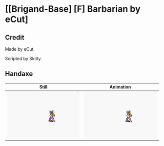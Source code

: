 # [\[Brigand-Base\] \[F\] Barbarian by eCut]

## Credit

Made by eCut.

Scripted by Skitty.
	
## Handaxe

| Still | Animation |
| :---: | :-------: |
| ![Handaxe still](./Handaxe_000.png) | ![Handaxe animation](./Handaxe.gif) |
